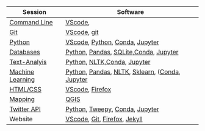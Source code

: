 Session | Software
--------| -------------------------
[Command Line](https://github.com/DHRI-Curriculum/command-line) | [VScode](sections/vscode.md), 
[Git](https://github.com/DHRI-Curriculum/git) | [VScode](sections/vscode.md), [git](sections/git.md)
[Python](https://github.com/DHRI-Curriculum/python) | [VScode](sections/vscode.md), [Python](sections/python.md), [Conda](sections/conda.md), [Jupyter](sections/jupyter.md)
[Databases](https://github.com/DHRI-Curriculum/databases) | [Python](sections/python.md), [Pandas](sections/pandas.md), [SQLite](sections/sqlite.md),[Conda](sections/conda.md), [Jupyter](sections/jupyter.md)
[Text-Analyis](https://github.com/DHRI-Curriculum/text-analysis) | [Python](sections/python.md), [NLTK](sections/pandas.md),[Conda](sections/conda.md), [Jupyter](sections/jupyter.md)
[Machine Learning](https://github.com/DHRI-Curriculum/machine-learning)| [Python](sections/python.md), [Pandas](sections/pandas.md), [NLTK](sections/pandas.md), [Sklearn](sections/sklearn.md), ([Conda](sections/conda.md), [Jupyter](sections/jupyter.md)
[HTML/CSS](https://github.com/DHRI-Curriculum/html-css) | [VScode](sections/vscode.md), [Firefox](sections/firefox.md)
[Mapping](https://github.com/DHRI-Curriculum/mapping) | [QGIS](sections/qgis.md)
[Twitter API](https://github.com/DHRI-Curriculum/twitter-api) | [Python](sections/python.md), [Tweepy](sections/tweepy.py), [Conda](sections/conda.md), [Jupyter](sections/jupyter.md)
Website | [VScode](sections/vscode.md), [Git](sections/git.md), [Firefox](sections/firefox.md), [Jekyll](sections/jekyll.md)



